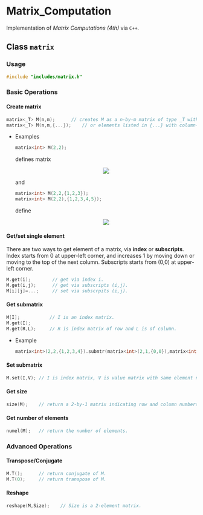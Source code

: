 # Matrix_Computation
Implementation of *Matrix Computations (4th)* via `C++`.

## Class `matrix`

### Usage
```cpp
#include "includes/matrix.h"
```

### Basic Operations
#### Create matrix
```cpp
matrix<_T> M(n,m);		// creates M as a n-by-m matrix of type _T with 0 ...
matrix<_T> M(n,m,{...});	// or elements listed in {...} with column-first order
```	
- Examples
	```cpp
	matrix<int> M(2,2);
	```
	defines matrix
	<p align="center"><img src="https://latex.codecogs.com/png.latex?\begin{bmatrix}0&0\\0&0\end{bmatrix},"></p>
	and 
	
	```cpp
	matrix<int> M(2,2,{1,2,3});
	matrix<int> M(2,2),{1,2,3,4,5});
	```
	define
	<p align="center"><img src="https://latex.codecogs.com/png.latex?\begin{bmatrix}1&2\\3&0\end{bmatrix},\quad\begin{bmatrix}1&2\\3&4\end{bmatrix}."></p>

#### Get/set single element
There are two ways to get element of a matrix, via **index** or **subscripts**. Index starts from 0 at upper-left corner, and increases 1 by moving down or moving to the top of the next column. Subscripts starts from (0,0) at upper-left corner.
```cpp
M.get(i);        // get via index i.
M.get(i,j);      // get via subscripts (i,j).
M[i][j]=...;     // set via subscrpits (i,j).
```
#### Get submatrix
```cpp
M[I];           // I is an index matrix.
M.get(I);
M.get(R,L);     // R is index matrix of row and L is of column.
```
- Example
	```cpp
	matrix<int>(2,2,{1,2,3,4}).submtr(matrix<int>(2,1,{0,0}),matrix<int>(1,2,{1,0}));	// [2,1;2,1]
	```
#### Set submatrix
```cpp
M.set(I,V);	// I is index matrix, V is value matrix with same element number of I.
```
#### Get size
```cpp
size(M);  	// return a 2-by-1 matrix indicating row and column numbers.
```
#### Get number of elements
```cpp
numel(M);	// return the number of elements.
```
### Advanced Operations

#### Transpose/Conjugate
```cpp
M.T();   	// return conjugate of M.
M.T(0);   	// return transpose of M.
```
#### Reshape
```cpp
reshape(M,Size);	// Size is a 2-element matrix.
```
